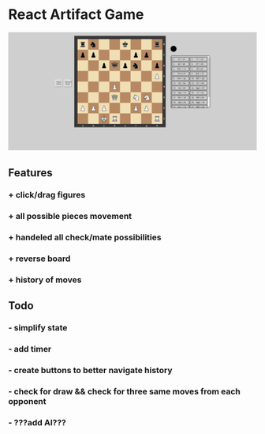 # React Artifact Game

![alt text](https://github.com/Slendos/react-chessGame/blob/master/src/images/chess-project.png)

## Features

### + click/drag figures

### + all possible pieces movement

### + handeled all check/mate possibilities

### + reverse board

### + history of moves

## Todo

### - simplify state

### - add timer

### - create buttons to better navigate history

### - check for draw && check for three same moves from each opponent

### - ???add AI???
